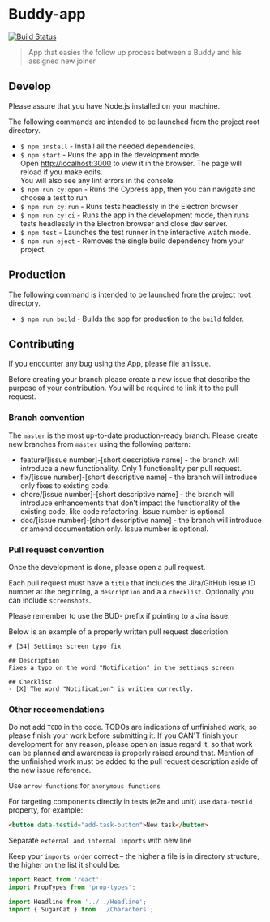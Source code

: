 # Buddy-app

[![Build Status](https://travis-ci.org/BuildIt-Poland/buddy-app.svg?branch=master)](https://travis-ci.org/BuildIt-Poland/buddy-app)

> App that easies the follow up process between a Buddy and his assigned new joiner

## Develop

Please assure that you have Node.js installed on your machine.

The following commands are intended to be launched from the project root directory.
- ```$ npm install``` - Install all the needed dependencies.
- ```$ npm start``` - Runs the app in the development mode.<br>
Open [http://localhost:3000](http://localhost:3000) to view it in the browser. The page will reload if you make edits.<br>
You will also see any lint errors in the console.
- ```$ npm run cy:open``` - Runs the Cypress app, then you can navigate and choose a test to run
- ```$ npm run cy:run``` - Runs tests headlessly in the Electron browser
- ```$ npm run cy:ci``` - Runs the app in the development mode, then runs tests headlessly in the Electron browser and close dev server.
- ```$ npm test``` - Launches the test runner in the interactive watch mode.
- ```$ npm run eject``` - Removes the single build dependency from your project.

## Production

The following command is intended to be launched from the project root directory.

- ```$ npm run build``` - Builds the app for production to the `build` folder.

## Contributing

If you encounter any bug using the App, please file an [issue](https://github.com/BuildIt-Poland/buddy-app/issues).

Before creating your branch please create a new issue that describe the purpose of your contribution. You will be required to link it to the pull request.

### Branch convention

The `master` is the most up-to-date production-ready branch. Please create new branches from `master` using the following pattern:

- feature/[issue number]-[short descriptive name] - the branch will introduce a new functionality. Only 1 functionality per pull request.
- fix/[issue number]-[short descriptive name] - the branch will introduce only fixes to existing code.
- chore/[issue number]-[short descriptive name] - the branch will introduce enhancements that don't impact the functionality of the existing code, like code refactoring. Issue number is optional.
- doc/[issue number]-[short descriptive name] - the branch will introduce or amend documentation only. Issue number is optional.

### Pull request convention

Once the development is done, please open a pull request.

Each pull request must have a `title` that includes the Jira/GitHub issue ID number at the beginning, a `description` and a a `checklist`. Optionally you can include `screenshots`.

Please remember to use the BUD- prefix if pointing to a Jira issue.

Below is an example of a properly written pull request description.

```
# [34] Settings screen typo fix

## Description
Fixes a typo on the word "Notification" in the settings screen

## Checklist
- [X] The word "Notification" is written correctly.
```

### Other reccomendations

Do not add `TODO` in the code. TODOs are indications of unfinished work, so please finish your work before submitting it. If you CAN'T finish your development for any reason, please open an issue regard it, so that work can be planned and awareness is properly raised around that. Mention of the unfinished work must be added to the pull request description aside of the new issue reference.

Use `arrow functions` for `anonymous functions`

For targeting components directly in tests (e2e and unit) use `data-testid` property, for example:

```html
<button data-testid="add-task-button">New task</button>
```

Separate `external and internal imports` with new line

Keep your `imports order` correct – the higher a file is in directory structure, the higher on the list it should be:

```js
import React from 'react';
import PropTypes from 'prop-types';

import Headline from '../../Headline';
import { SugarCat } from './Characters';
```